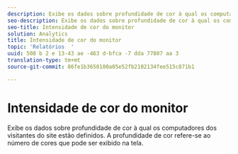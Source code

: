 ```yaml
---
description: Exibe os dados sobre profundidade de cor à qual os computadores dos visitantes do site estão definidos. A profundidade de cor refere-se ao número de cores que pode ser exibido na tela.
seo-description: Exibe os dados sobre profundidade de cor à qual os computadores dos visitantes do site estão definidos. A profundidade de cor refere-se ao número de cores que pode ser exibido na tela.
seo-title: Intensidade de cor do monitor
solution: Analytics
title: Intensidade de cor do monitor
topic: 'Relatórios  '
uuid: 508 b 2 e 13-43 ae -463 d-bfca -7 dda 77807 aa 3
translation-type: tm+mt
source-git-commit: 86fe1b3650100a05e52fb2102134fee515c871b1

---
```



# Intensidade de cor do monitor

Exibe os dados sobre profundidade de cor à qual os computadores dos visitantes do site estão definidos. A profundidade de cor refere-se ao número de cores que pode ser exibido na tela.

